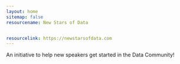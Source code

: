 ```yaml
---
layout: home
sitemap: false
resourcename: New Stars of Data


resourcelink: https://newstarsofdata.com
---
```

An initiative to help new speakers get started in the Data Community!

